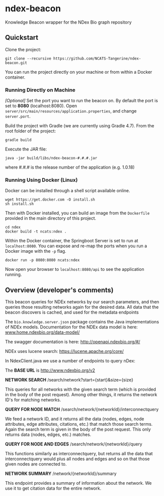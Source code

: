 # ndex-beacon #

Knowledge Beacon wrapper for the NDex Bio graph repository

## Quickstart

Clone the project:

```shell
git clone --recursive https://github.com/NCATS-Tangerine/ndex-beacon.git
```

You can run the project directly on your machine or from within a Docker container.

### Running Directly on Machine

*[Optional]* Set the port you want to run the beacon on. By default the port is set to **8080** (localhost:8080). Open `server/src/main/resources/application.properties`, and change `server.port`.

Build the project with Gradle (we are currently using Gradle 4.7). From the root folder of the project:

```shell
gradle build
```

Execute the JAR file:

```shell
java -jar build/libs/ndex-beacon-#.#.#.jar
```

where *#.#.#* is the release number of the application (e.g. 1.0.18)

### Running Using Docker (Linux) ##

Docker can be installed through a shell script available online.

```shell
wget https://get.docker.com -O install.sh
sh install.sh
```
Then with Docker installed, you can build an image from the `Dockerfile` provided in the main directory of this project.

```shell
cd ndex
docker build -t ncats:ndex .
```

Within the Docker container, the Springboot Server is set to run at `localhost:8080`. You can expose and re-map the ports when you run a Docker image with the `-p` flag.

```shell
docker run -p 8080:8080 ncats:ndex
```

Now open your browser to `localhost:8080/api` to see the application running.

## Overview (developer's comments)

This beacon queries for NDEx networks by our search parameters, and then queries those resulting networks again for the desired data. All data that the beacon discovers is cached, and used for the metadata endpoints

The `bio.knowledge.server.json` package contains the Java implementations of NDEx models. Documentation for the NDEx data model is here: www.home.ndexbio.org/data-model/

The swagger documentation is here: http://openapi.ndexbio.org/#/

NDEx uses lucene search: https://lucene.apache.org/core/

In NdexClient.java we use a number of endpoints to query nDex:

The **BASE URL** is http://www.ndexbio.org/v2

**NETWORK SEARCH** /search/network?start={start}&size={size}

This queries for all networks with the given search term (which is provided in the body of the post request). Among other things, it returns the network ID's for matching networks.

**QUERY FOR NODE MATCH** /search/network/{networkId}/interconnectquery

We feed a network ID, and it returns all the data (nodes, edges, node attributes, edge attributes, citations, etc.) that match those search terms. Again the search term is given in the body of the post request. This only returns data (nodes, edges, etc.) matches.

**QUERY FOR NODE AND EDGES** /search/network/{networkId}/query

This functions similarly as interconnectquery, but returns all the data that interconnectquery would plus all nodes and edges and so on that those given nodes are connected to.

**NETWORK SUMMARY** /network/{networkId}/summary

This endpoint provides a summary of information about the network. We use it to get citation data for the entire network.
